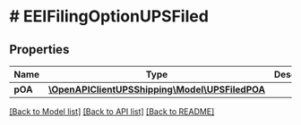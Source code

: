 # # EEIFilingOptionUPSFiled

## Properties

Name | Type | Description | Notes
------------ | ------------- | ------------- | -------------
**pOA** | [**\OpenAPIClientUPSShipping\Model\UPSFiledPOA**](UPSFiledPOA.md) |  |

[[Back to Model list]](../../README.md#models) [[Back to API list]](../../README.md#endpoints) [[Back to README]](../../README.md)

